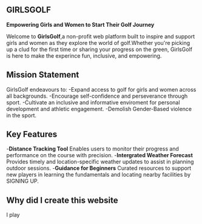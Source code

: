 ## GIRLSGOLF ##
**Empowering Girls and Women to Start Their Golf Journey**

Welcome to **GirlsGolf**,a non-profit web platform built to inspire and support girls and women as they explore the world of golf.Whether you're picking up a clud for the first time or sharing your progress on the green, GirlsGolf is here to make the experince fun, inclusive, and empowering.

## Mission Statement

GirlsGolf endeavours to:
    -Expand access to golf for girls and women across all  backgrounds.
    -Encourage self-confidence and perseverance through sport.
    -Cultivate an inclusive and informative enviroment for personal development and athletic engagement.
    -Demolish Gender-Based violence in the sport.


## Key Features
-**Distance Tracking Tool**
     Enables users to monitor their progress and performance on the course with precision.
-**Intergrated Weather Forecast**
    Provides timely and location-specific weather updates to assist in planning outdoor sessions.
-**Guidance for Beginners**
    Curated resources to support new players in learning the fundamentals and locating nearby facilities by SIGNING UP.


## Why did I create this website
I play